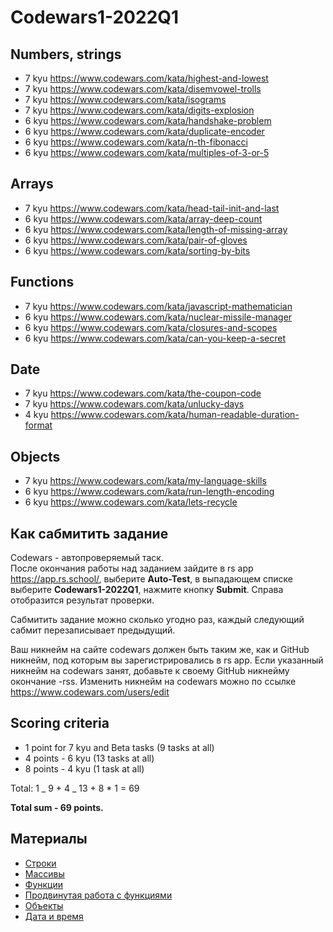 # Codewars1-2022Q1

## Numbers, strings

- 7 kyu https://www.codewars.com/kata/highest-and-lowest
- 7 kyu https://www.codewars.com/kata/disemvowel-trolls
- 7 kyu https://www.codewars.com/kata/isograms
- 7 kyu https://www.codewars.com/kata/digits-explosion
- 6 kyu https://www.codewars.com/kata/handshake-problem
- 6 kyu https://www.codewars.com/kata/duplicate-encoder
- 6 kyu https://www.codewars.com/kata/n-th-fibonacci
- 6 kyu https://www.codewars.com/kata/multiples-of-3-or-5

## Arrays

- 7 kyu https://www.codewars.com/kata/head-tail-init-and-last
- 6 kyu https://www.codewars.com/kata/array-deep-count
- 6 kyu https://www.codewars.com/kata/length-of-missing-array
- 6 kyu https://www.codewars.com/kata/pair-of-gloves
- 6 kyu https://www.codewars.com/kata/sorting-by-bits

## Functions

- 7 kyu https://www.codewars.com/kata/javascript-mathematician
- 6 kyu https://www.codewars.com/kata/nuclear-missile-manager
- 6 kyu https://www.codewars.com/kata/closures-and-scopes
- 6 kyu https://www.codewars.com/kata/can-you-keep-a-secret

## Date

- 7 kyu https://www.codewars.com/kata/the-coupon-code
- 7 kyu https://www.codewars.com/kata/unlucky-days
- 4 kyu https://www.codewars.com/kata/human-readable-duration-format

## Objects

- 7 kyu https://www.codewars.com/kata/my-language-skills
- 6 kyu https://www.codewars.com/kata/run-length-encoding
- 6 kyu https://www.codewars.com/kata/lets-recycle

## Как сабмитить задание

Codewars - автопроверяемый таск.  
После окончания работы над заданием зайдите в rs app https://app.rs.school/, выберите **Auto-Test**, в выпадающем списке выберите **Codewars1-2022Q1**, нажмите кнопку **Submit**. Справа отобразится результат проверки.

Сабмитить задание можно сколько угодно раз, каждый следующий сабмит перезаписывает предыдущий.

Ваш никнейм на сайте codewars должен быть таким же, как и GitHub никнейм, под которым вы зарегистрировались в rs app. Если указанный никнейм на codewars занят, добавьте к своему GitHub никнейму окончание -rss. Изменить никнейм на codewars можно по ссылке https://www.codewars.com/users/edit

## Scoring criteria

- 1 point for 7 kyu and Beta tasks (9 tasks at all)
- 4 points - 6 kyu (13 tasks at all)
- 8 points - 4 kyu (1 task at all)

Total: 1 _ 9 + 4 _ 13 + 8 \* 1 = 69

**Total sum - 69 points.**

## Материалы

- [Строки](https://learn.javascript.ru/string)
- [Массивы](https://learn.javascript.ru/array)
- [Функции](https://learn.javascript.ru/function-basics)
- [Продвинутая работа с функциями](https://learn.javascript.ru/advanced-functions)
- [Объекты](https://learn.javascript.ru/object-basics)
- [Дата и время](https://learn.javascript.ru/date)
